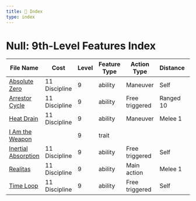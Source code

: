```yaml
---
title: 📑 Index
type: index
---
```


# Null: 9th-Level Features Index

| File Name                                       | Cost          | Level | Feature Type | Action Type    | Distance  | Target       |
| ----------------------------------------------- | ------------- | ----- | ------------ | -------------- | --------- | ------------ |
| [Absolute Zero](../Absolute%20Zero)             | 11 Discipline | 9     | ability      | Maneuver       | Self      | Self         |
| [Arrestor Cycle](../Arrestor%20Cycle)           | 11 Discipline | 9     | ability      | Free triggered | Ranged 10 | One creature |
| [Heat Drain](../Heat%20Drain)                   | 11 Discipline | 9     | ability      | Maneuver       | Melee 1   | One creature |
| [I Am the Weapon](../I%20Am%20the%20Weapon)     |               | 9     | trait        |                |           |              |
| [Inertial Absorption](../Inertial%20Absorption) | 11 Discipline | 9     | ability      | Free triggered | Self      | Self         |
| [Realitas](../Realitas)                         | 11 Discipline | 9     | ability      | Main action    | Melee 1   | One creature |
| [Time Loop](../Time%20Loop)                     | 11 Discipline | 9     | ability      | Free triggered | Self      | Self         |
